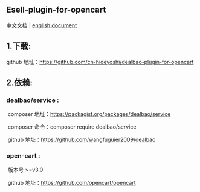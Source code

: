 ## Esell-plugin-for-opencart
中文文档 | [english document](README.md)
## 1.下载:
github 地址：https://github.com/cn-hideyoshi/dealbao-plugin-for-opencart
## 2.依赖:
### dealbao/service :
​		composer 地址：https://packagist.org/packages/dealbao/service

​		composer 命令：composer require dealbao/service 

​		github 地址：https://github.com/wangfuguier2009/dealbao
### open-cart :

​		版本号 >=v3.0

​		github 地址：https://github.com/opencart/opencart